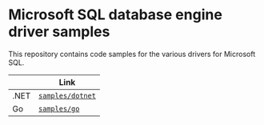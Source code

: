# Microsoft SQL database engine driver samples

This repository contains code samples for the various drivers for Microsoft SQL.

| | Link |
| --- | --- |
| .NET | [`samples/dotnet`](samples/dotnet/readme.md) |
| Go | [`samples/go`](samples/go/readme.md) |
